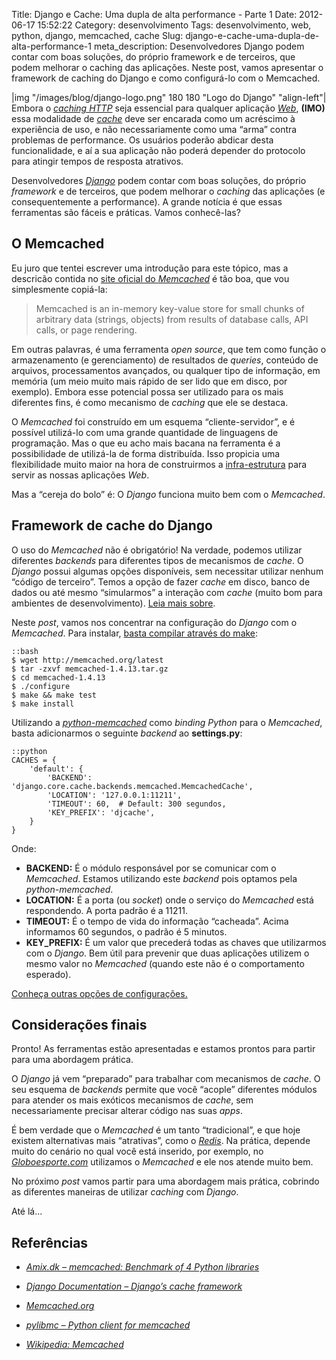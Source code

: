 Title: Django e Cache: Uma dupla de alta performance - Parte 1
Date: 2012-06-17 15:52:22
Category: desenvolvimento
Tags: desenvolvimento, web, python, django, memcached, cache
Slug: django-e-cache-uma-dupla-de-alta-performance-1
meta_description: Desenvolvedores Django podem contar com boas soluções, do próprio framework e de terceiros, que podem melhorar o caching das aplicações. Neste post, vamos apresentar o framework de caching do Django e como configurá-lo com o Memcached.


|img "/images/blog/django-logo.png" 180 180 "Logo do Django" "align-left"|
Embora o [*caching HTTP*][] seja essencial
para qualquer aplicação [*Web*][], **(IMO)**
essa modalidade de [*cache*][] deve ser encarada como um acréscimo à
experiência de uso, e não necessariamente como uma “arma” contra
problemas de performance. Os usuários poderão abdicar desta
funcionalidade, e aí a sua aplicação não poderá depender do protocolo
para atingir tempos de resposta atrativos.

Desenvolvedores [*Django*][] podem contar com boas soluções, do próprio
*framework* e de terceiros, que podem melhorar o *caching* das
aplicações (e consequentemente a performance). A grande notícia é que
essas ferramentas são fáceis e práticas. Vamos conhecê-las?

<!-- PELICAN_END_SUMMARY -->

O Memcached
-----------

Eu juro que tentei escrever uma introdução
para este tópico, mas a descricão contida no [site oficial do *Memcached*][] é
tão boa, que vou simplesmente copiá-la:

> Memcached is an in-memory key-value store for small chunks of arbitrary
> data (strings, objects) from results of database calls,
> API calls, or page rendering.

Em outras palavras, é uma ferramenta *open source*, que tem como função
o armazenamento (e gerenciamento) de resultados de *queries*, conteúdo
de arquivos, processamentos avançados, ou qualquer tipo de informação,
em memória (um meio muito mais rápido de ser lido que em disco, por
exemplo). Embora esse potencial possa ser utilizado para os mais
diferentes fins, é como mecanismo de *caching* que ele se destaca.

O *Memcached* foi construído em um esquema “cliente-servidor”, e é
possível utilizá-lo com uma grande quantidade de linguagens de
programação. Mas o que eu acho mais bacana na ferramenta é a
possibilidade de utilizá-la de forma distribuída. Isso propicia uma
flexibilidade muito maior na hora de construirmos a [infra-estrutura][]
para servir as nossas aplicações *Web*.

Mas a “cereja do bolo” é: O *Django* funciona muito bem com o
*Memcached*.


Framework de cache do Django
----------------------------


O uso do *Memcached* não é obrigatório! Na verdade, podemos utilizar
diferentes *backends* para diferentes tipos de mecanismos de *cache*. O
*Django* possui algumas opções disponíveis, sem necessitar utilizar
nenhum “código de terceiro”. Temos a opção de fazer *cache* em disco,
banco de dados ou até mesmo “simularmos” a interação com *cache* (muito
bom para ambientes de desenvolvimento). [Leia mais sobre][].

Neste *post*, vamos nos concentrar na configuração do *Django* com o
*Memcached*. Para instalar, [basta compilar através do make][]:

    ::bash
    $ wget http://memcached.org/latest
    $ tar -zxvf memcached-1.4.13.tar.gz
    $ cd memcached-1.4.13
    $ ./configure
    $ make && make test
    $ make install

Utilizando a [*python-memcached*][] como *binding* *Python* para o
*Memcached*, basta adicionarmos o seguinte *backend* ao **settings.py**:

    ::python
    CACHES = {
        'default': {
            'BACKEND': 'django.core.cache.backends.memcached.MemcachedCache',
            'LOCATION': '127.0.0.1:11211',
            'TIMEOUT': 60,  # Default: 300 segundos,
            'KEY_PREFIX': 'djcache',
        }
    }

Onde:

* **BACKEND:** É o módulo responsável por se comunicar com o
  *Memcached*. Estamos utilizando este *backend* pois optamos pela
  *python-memcached*.
* **LOCATION:** É a porta (ou *socket*) onde o serviço do *Memcached*
  está respondendo. A porta padrão é a 11211.
* **TIMEOUT:** É o tempo de vida do informação “cacheada”. Acima
  informamos 60 segundos, o padrão é 5 minutos.
* **KEY\_PREFIX:** É um valor que precederá todas as chaves que
  utilizarmos com o *Django*. Bem útil para prevenir que duas
  aplicações utilizem o mesmo valor no *Memcached* (quando este não é
  o comportamento esperado).

[Conheça outras opções de configurações.][]


Considerações finais
--------------------


Pronto! As ferramentas estão apresentadas e estamos prontos para partir
para uma abordagem prática.

O *Django* já vem “preparado” para trabalhar com mecanismos de *cache*.
O seu esquema de *backends* permite que você “acople” diferentes módulos
para atender os mais exóticos mecanismos de *cache*, sem necessariamente
precisar alterar código nas suas *apps*.

É bem verdade que o *Memcached* é um tanto “tradicional”, e que hoje
existem alternativas mais “atrativas”, como o [*Redis*][]. Na prática,
depende muito do cenário no qual você está inserido, por exemplo, no
[*Globoesporte.com*][] utilizamos o *Memcached* e ele nos atende muito
bem.

No próximo *post* vamos partir para uma abordagem mais prática, cobrindo
as diferentes maneiras de utilizar *caching* com *Django*.

Até lá...


Referências
-----------


* [*Amix.dk – memcached: Benchmark of 4 Python libraries*][]
* [*Django Documentation – Django’s cache framework*][]
* [*Memcached.org*][]
* [*pylibmc – Python client for memcached*][]
* [*Wikipedia: Memcached*][]


  [*caching HTTP*]: {filename}/09-o-cache-e-o-http.md
    "O cache e o HTTP"
  [*Web*]: {tag}web
    "Leia mais sobre Web"
  [*cache*]: {tag}cache
    "Leia mais sobre Cache"
  [*Django*]: {tag}django
    "Leia mais sobre Django"
  [site oficial do *Memcached*]: http://memcached.org/
    "A distributed memory object caching system"
  [infra-estrutura]: {tag}infra-estrutura
    "Leia mais sobre infra"
  [Leia mais sobre]: https://docs.djangoproject.com/en/1.3/topics/cache/#setting-up-the-cache
    "Setting up cache"
  [basta compilar através do make]: http://code.google.com/p/memcached/wiki/NewInstallFromSource
    "Memcached - Why build from source"
  [*python-memcached*]: ftp://ftp.tummy.com/pub/python-memcached/
    "Conheça a python-memcached"
  [Conheça outras opções de configurações.]: https://docs.djangoproject.com/en/dev/topics/cache/#cache-arguments
    "Cache Arguments - Django Documentation"
  [*Redis*]: http://redis.io/
    "Redis is an open source, advanced key-value store"
  [*Globoesporte.com*]: http://globoesporte.globo.com/
    "a melhor cobertura sobre o Futebol e Outros Esportes, no Brasil e no Mundo"
  [*Amix.dk – memcached: Benchmark of 4 Python libraries*]: http://amix.dk/blog/post/19471
    "Um post antigo, com o comparativo entre pylibmc e python-memcached"
  [*Django Documentation – Django’s cache framework*]: https://docs.djangoproject.com/en/dev/topics/cache/
    "Leia a documentação do framework de cache do Django"
  [*Memcached.org*]: http://memcached.org/
    "Página principal do projeto Memcached"
  [*pylibmc – Python client for memcached*]: http://sendapatch.se/projects/pylibmc/
    "Cliente Python escrito em C para trabalhar com o Memcached"
  [*Wikipedia: Memcached*]: http://en.wikipedia.org/wiki/Memcached
    "Leia mais sobre o Memcached no Wikipedia"
